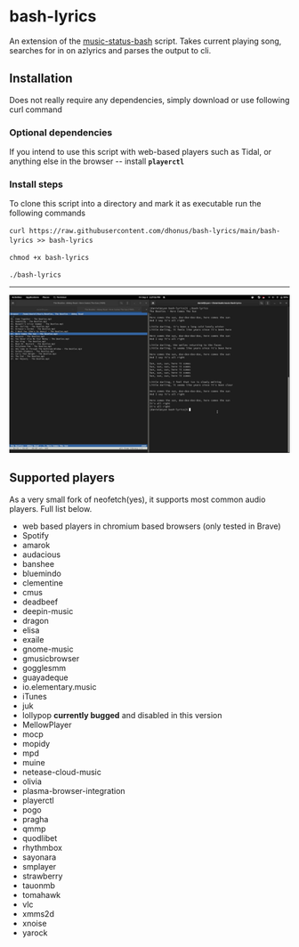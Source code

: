 # bash-lyrics
An extension of the [music-status-bash](https://github.com/dhonus/music-status-bash) script. Takes current playing song, searches for in on azlyrics and parses the output to cli.
## Installation
Does not really require any dependencies, simply download or use following curl command
### Optional dependencies
If you intend to use this script with web-based players such as Tidal, or anything else in the browser -- install **`playerctl`**

### Install steps
To clone this script into a directory and mark it as executable run the following commands 

`curl https://raw.githubusercontent.com/dhonus/bash-lyrics/main/bash-lyrics >> bash-lyrics`

 `chmod +x bash-lyrics`

 `./bash-lyrics`

---

![alt text](screenshot.jpg)


## Supported players
As a very small fork of neofetch(yes), it supports most common audio players. Full list below.

* web based players in chromium based browsers (only tested in Brave)
* Spotify
* amarok
* audacious
* banshee
* bluemindo
* clementine
* cmus
* deadbeef
* deepin-music
* dragon
* elisa
* exaile
* gnome-music
* gmusicbrowser
* gogglesmm
* guayadeque
* io.elementary.music
* iTunes
* juk
* lollypop **currently bugged** and disabled in this version
* MellowPlayer
* mocp
* mopidy
* mpd
* muine
* netease-cloud-music
* olivia
* plasma-browser-integration
* playerctl
* pogo
* pragha
* qmmp
* quodlibet
* rhythmbox
* sayonara
* smplayer
* strawberry
* tauonmb
* tomahawk
* vlc
* xmms2d
* xnoise
* yarock
